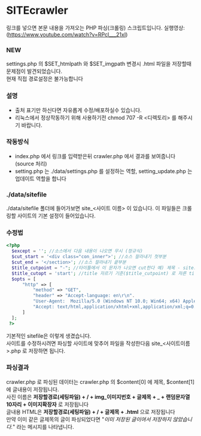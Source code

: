 # SITEcrawler

링크를 넣으면 본문 내용을 가져오는 PHP 파싱(크롤링) 스크립트입니다.
실행영상: (https://www.youtube.com/watch?v=RPcl___21xI)

### NEW
settings.php 의 $SET_htmlpath 와 $SET_imgpath 변경시 .html 파일을 저장할때 문제점이 발견되었습니다.<br>
현재 직접 경로설정은 불가능합니다

### 설명
- 출처 표기만 하신다면 자유롭게 수정/배포하실수 있습니다.
- 리눅스에서 정상작동하기 위해 사용하기전 chmod 707 -R <디렉토리> 를 해주시기 바랍니다. 

### 작동방식
- index.php 에서 링크를 입력받은뒤 crawler.php 에서 결과를 보여줍니다 (source 처리) <br>
- setting.php 는 ./data/settings.php 를 설정하는 역할, setting_update.php 는 업데이트 역할을 합니다

### ./data/sitefile
./data/sitefile 폴더에 들어가보면 site_<사이트 이름> 이 있습니다. 
이 파일들은 크롤링할 사이트의 기본 설정이 들어있습니다.

### 수정법
```php
<?php
  $except = ''; //소스에서 다음 내용이 나오면 무시 (정규식)
  $cut_start = '<div class="con_inner">'; //소스 잘라내기 첫부분
  $cut_end = '</section>'; //소스 잘라내기 끝부분
  $title_cutpoint = "-"; //타이틀에서 이 문자가 나오면 cut한다 예) 제목 - site.com 일때
  $title_cutopt = 'start'; //title 자르기 기준($title_cutpoint) 로 자른 title 값중 앞을 선택 or 뒤를 선택.
  $opts = [
      "http" => [
          "method" => "GET",
          "header" => "Accept-language: en\r\n".
          "User-Agent:  Mozilla/5.0 (Windows NT 10.0; Win64; x64) AppleWebKit/537.36 (KHTML, like Gecko)\r\n".
          "Accept: text/html,application/xhtml+xml,application/xml;q=0.9,*/*;q=0.8\r\n" /* HTTP HEADER */
      ]
  ];
 ?>
```
기본적인 sitefile은 이렇게 생겼습니다.<br/>
사이트를 수정하시려면 파싱할 사이트에 맞추어 파일을 작성한다음 site_<사이트이름>.php 로 저장하면 됩니다.

### 파싱결과
crawler.php 로 파싱된 데이터는 crawler.php 의 $content[0] 에 제목, $content[1] 에 글내용이 저장됩니다.<br>
사진 이름은 <b>저장할경로(세팅파일) + / + img_이미지번호 + 글제목 + _ + 랜덤문자열10자리 + 이미지확장자</b> 로 저장됩니다<br>
글내용 HTML은 <b>저장할경로(세팅파일) + / + 글제목 + .html</b> 으로 저장됩니다<br>
만약 이미 같은 글제목의 글이 파싱되었다면 "<i>이미 저장된 글이여서 저장하지 않았습니다.</i>" 라는 메시지를 나타냅니다.

